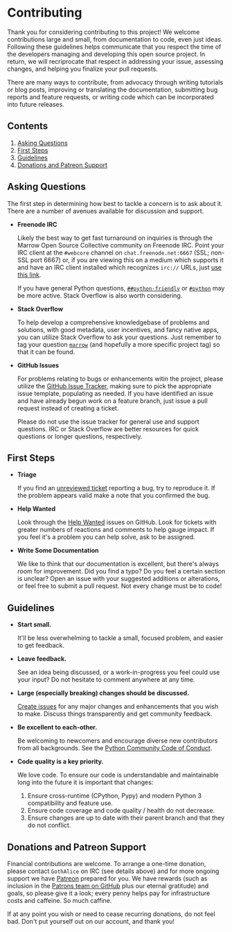 # Contributing

Thank you for considering contributing to this project! We welcome contributions large and small, from documentation to code, even just ideas. Following these guidelines helps communicate that you respect the time of the developers managing and developing this open source project. In return, we will recriprocate that respect in addressing your issue, assessing changes, and helping you finalize your pull requests.

There are many ways to contribute, from advocacy through writing tutorials or blog posts, improving or translating the documentation, submitting bug reports and feature requests, or writing code which can be incorporated into future releases.

## Contents

1. [Asking Questions](#asking-questions)
2. [First Steps](#first-steps)
3. [Guidelines](#guidelines)
4. [Donations and Patreon Support](#donations-and-patreon-support)


## Asking Questions

The first step in determining how best to tackle a concern is to ask about it. There are a number of avenues available for discussion and support.

* **Freenode IRC**

  Likely the best way to get fast turnaround on inquiries is through the Marrow Open Source Collective community on Freenode IRC.  Point your IRC client at the `#webcore` channel on `chat.freenode.net:6667` (SSL; non-SSL port 6667) or, if you are viewing this on a medium which supports it and have an IRC client installed which recognizes `irc://` URLs, just [use this link](irc://chat.freenode.net:6667/%23webcore).

  If you have general Python questions, [`##python-friendly`](irc://chat.freenode.net:6667/%23%23python-friendly) or [`#python`](irc://chat.freenode.net:6667/%23python) may be more active. Stack Overflow is also worth considering.

* **Stack Overflow**

  To help develop a comprehensive knowledgebase of problems and solutions, with good metadata, user incentives, and fancy native apps, you can utilize Stack Overflow to ask your questions.  Just remember to tag your question [`marrow`](http://stackoverflow.com/questions/tagged/marrow) (and hopefully a more specific project tag) so that it can be found.

* **GitHub Issues**

  For problems relating to bugs or enhancements witin the project, please utilize the [GitHub Issue Tracker](https://github.com/marrow/$repo/issues), making sure to pick the appropriate issue template, populating as needed.  If you have identified an issue and have already begun work on a feature branch, just issue a pull request instead of creating a ticket.

  Please do not use the issue tracker for general use and support questions.  IRC or Stack Overflow are better resources for quick questions or longer questions, respectively.


## First Steps

* **Triage**

  If you find an [unreviewed ticket](https://github.com/marrow/$repo/labels/org:triage) reporting a bug, try to reproduce it. If the problem appears valid make a note that you confirmed the bug.

* **Help Wanted**

  Look through the [Help Wanted](https://github.com/marrow/$repo/labels/org:help-wanted) issues on GitHub. Look for tickets with greater numbers of reactions and comments to help gauge impact. If you feel it's a problem you can help solve, ask to be assigned.

* **Write Some Documentation**

  We like to think that our documentation is excellent, but there's always room for improvement. Did you find a typo? Do you feel a certain section is unclear? Open an issue with your suggested additions or alterations, or feel free to submit a pull request. Not every change must be to code!


## Guidelines

* **Start small.**

  It'll be less overwhelming to tackle a small, focused problem, and easier to get feedback.

* **Leave feedback.**

  See an idea being discussed, or a work-in-progress you feel could use your input? Do not hesitate to comment anywhere at any time.

* **Large (especially breaking) changes should be discussed.**

  [Create issues](https://github.com/marrow/$repo/issues/new) for any major changes and enhancements that you wish to make. Discuss things transparently and get community feedback.

* **Be excellent to each-other.**

  Be welcoming to newcomers and encourage diverse new contributors from all backgrounds. See the [Python Community Code of Conduct](https://www.python.org/psf/codeofconduct/).

* **Code quality is a key priority.**

  We love code. To ensure our code is understandable and maintainable long into the future it is important that changes:

  1. Ensure cross-runtime (CPython, Pypy) and modern Python 3 compatibility and feature use.
  2. Ensure code coverage and code quality / health do not decrease.
  3. Ensure changes are up to date with their parent branch and that they do not conflict.


## Donations and Patreon Support

Financial contributions are welcome. To arrange a one-time donation, please contact `GothAlice` on IRC (see details above) and for more ongoing support we have [Patreon](https://www.patreon.com/GothAlice) prepared for you. We have rewards (such as inclusion in the [Patrons team on GitHub](https://github.com/orgs/marrow/teams/patrons) plus our eternal gratitude) and goals, so please give it a look; every penny helps pay for infrastructure costs and caffeine. So much caffine.

If at any point you wish or need to cease recurring donations, do not feel bad. Don't put yourself out on our account, and thank you!